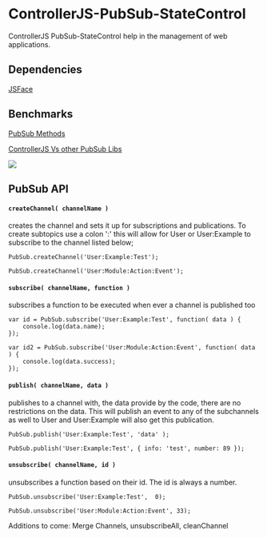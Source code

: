 ControllerJS-PubSub-StateControl
================================

ControllerJS PubSub-StateControl help in the management of web applications.

Dependencies
-------------
[JSFace](https://github.com/tnhu/jsface)


Benchmarks
-------------
[PubSub Methods](http://jsperf.com/my-pubsub-lib/6)

[ControllerJS Vs other PubSub Libs](http://jsperf.com/pubsubjs-vs-jquery-custom-events/57)

<img src='http://s16.postimage.org/h3kgrxkat/benchmarks.png' />

PubSub API
-------------

#### ```createChannel( channelName ) ```

creates the channel and sets it up for subscriptions and publications. To create subtopics
use a colon ':' this will allow for User or User:Example to subscribe to the channel listed below;

```
PubSub.createChannel('User:Example:Test');

PubSub.createChannel('User:Module:Action:Event');
```

#### ```subscribe( channelName, function ) ```

subscribes a function to be executed when ever a channel is published too

```
var id = PubSub.subscribe('User:Example:Test', function( data ) { 
    console.log(data.name);
});

var id2 = PubSub.subscribe('User:Module:Action:Event', function( data ) { 
    console.log(data.success);
});
```

#### ```publish( channelName, data ) ```

publishes to a channel with, the data provide by the code, there are no restrictions on the data. 
This will publish an event to any of the subchannels as well to User and User:Example will also get this publication.
```
PubSub.publish('User:Example:Test', 'data' );

PubSub.publish('User:Example:Test', { info: 'test', number: 89 });
```

#### ```unsubscribe( channelName, id ) ```

unsubscribes a function based on their id. The id is always a number.
```
PubSub.unsubscribe('User:Example:Test',  0);

PubSub.unsubscribe('User:Module:Action:Event', 33);
```
Additions to come:
Merge Channels, unsubscribeAll, cleanChannel
